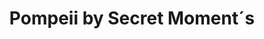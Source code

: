 ---
title: "Pompeii by Secret Moment´s"
url: /ciudad-del-este/pompeii-by-secret-moment-s/
shop: Kosmetik
---